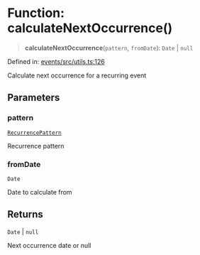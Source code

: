 # Function: calculateNextOccurrence()

> **calculateNextOccurrence**(`pattern`, `fromDate`): `Date` \| `null`

Defined in: [events/src/utils.ts:126](https://github.com/happyvertical/smrt/blob/71a16025d52b026725fd522a392015e67e1d6489/packages/events/src/utils.ts#L126)

Calculate next occurrence for a recurring event

## Parameters

### pattern

[`RecurrencePattern`](../interfaces/RecurrencePattern.md)

Recurrence pattern

### fromDate

`Date`

Date to calculate from

## Returns

`Date` \| `null`

Next occurrence date or null
